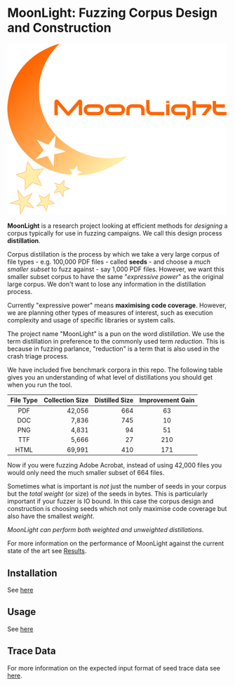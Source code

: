# MoonLight: Fuzzing Corpus Design and Construction

![moonlight logo](img/moonlight-logo.png "MoonLight logo")

**MoonLight** is a research project looking at efficient methods for
_designing_ a corpus typically for use in fuzzing campaigns. We call this
design process **distillation**.

Corpus distillation is the process by which we take a very large corpus of file
types - e.g. 100,000 PDF files - called **seeds** - and choose a _much smaller
subset_ to fuzz against - say 1,000 PDF files. However, we want this smaller
subset corpus to have the same "_expressive power_" as the original large
corpus. We don't want to lose any information in the distillation process.

Currently "expressive power" means **maximising code coverage**. However, we
are planning other types of measures of interest, such as execution complexity
and usage of specific libraries or system calls.

The project name "MoonLight" is a pun on the word _distillation_. We use the
term distillation in preference to the commonly used term _reduction_. This is
because in fuzzing parlance, "reduction" is a term that is also used in the
crash triage process.

We have included five benchmark corpora in this repo. The following table gives
you an understanding of what level of distillations you should get when you run
the tool.

| File Type | Collection Size | Distilled Size | Improvement Gain |
|:---------:|----------------:|---------------:|:----------------:|
|    PDF    |          42,056 |            664 |               63 |
|    DOC    |           7,836 |            745 |               10 |
|    PNG    |           4,831 |             94 |               51 |
|    TTF    |           5,666 |             27 |              210 |
|   HTML    |          69,991 |            410 |              171 |

Now if you were fuzzing Adobe Acrobat, instead of using 42,000 files you would
only need the much smaller subset of 664 files.

Sometimes what is important is _not_ just the number of seeds in your corpus
but the _total weight_ (or size) of the seeds in bytes. This is particularly
important if your fuzzer is IO bound. In this case the corpus design and
construction is choosing seeds which not only maximise code coverage but also
have the smallest _weight_.

_MoonLight can perform both weighted and unweighted distillations._

For more information on the performance of MoonLight against the current state
of the art see [Results](RESULTS.md).

## Installation

See [here](INSTALL.md)

## Usage

See [here](USAGE.md)

## Trace Data

For more information on the expected input format of seed trace data see
[here](DATA.md).
